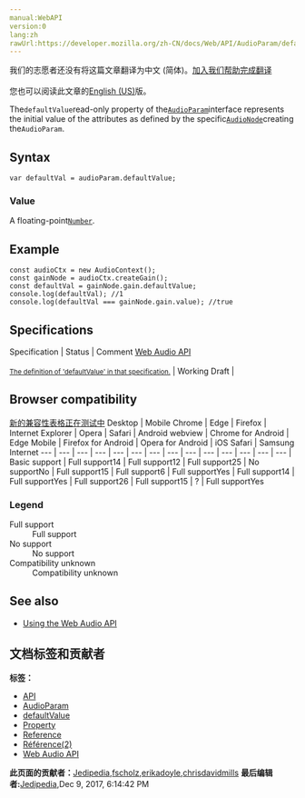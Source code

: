 ```yaml
---
manual:WebAPI
version:0
lang:zh
rawUrl:https://developer.mozilla.org/zh-CN/docs/Web/API/AudioParam/defaultValue
---
```




<bdi>我们的志愿者还没有将这篇文章翻译为<bdi>中文 (简体)</bdi>。[加入我们帮助完成翻译](%23041 "")<br></br>您也可以阅读此文章的[English (US)](%14168 "")版。</bdi>






The`defaultValue`read-only property of the[`AudioParam`](%3874 "There are two kinds of AudioParam, a-rate and k-rate parameters:")interface represents the initial value of the attributes as defined by the specific[`AudioNode`](%3857 "The AudioNode interface is a generic interface for representing an audio processing module. Examples include:")creating the`AudioParam`.


## Syntax<a name="Syntax"></a>

```
var defaultVal = audioParam.defaultValue;
```

### Value<a name="Value"></a>


A floating-point[`Number`](%14073 "The Number JavaScript object is a wrapper object allowing you to work with numerical values. A Number object is created using the Number() constructor.").


## Example<a name="Example"></a>

```
const audioCtx = new AudioContext();
const gainNode = audioCtx.createGain();
const defaultVal = gainNode.gain.defaultValue;
console.log(defaultVal); //1
console.log(defaultVal === gainNode.gain.value); //true 

```

## Specifications<a name="Specifications"></a>
Specification | Status | Comment 
[Web Audio API<br></br><small>The definition of &#39;defaultValue&#39; in that specification.</small>](%23042 "") | Working Draft |  


## Browser compatibility<a name="Browser_compatibility"></a>
[新的兼容性表格正在测试中<i></i>](%3360 "")
<abbr>Desktop<i></i></abbr> | <abbr>Mobile<i></i></abbr> 
<abbr>Chrome<i></i></abbr> | <abbr>Edge<i></i></abbr> | <abbr>Firefox<i></i></abbr> | <abbr>Internet Explorer<i></i></abbr> | <abbr>Opera<i></i></abbr> | <abbr>Safari<i></i></abbr> | <abbr>Android webview<i></i></abbr> | <abbr>Chrome for Android<i></i></abbr> | <abbr>Edge Mobile<i></i></abbr> | <abbr>Firefox for Android<i></i></abbr> | <abbr>Opera for Android<i></i></abbr> | <abbr>iOS Safari<i></i></abbr> | <abbr>Samsung Internet<i></i></abbr> 
 ---  |  ---  |  ---  |  ---  |  ---  |  ---  |  ---  |  ---  |  ---  |  ---  |  ---  |  ---  |  ---  |  ---  | 
Basic support | <abbr>Full support</abbr>14 | <abbr>Full support</abbr>12 | <abbr>Full support</abbr>25 | <abbr>No support</abbr>No | <abbr>Full support</abbr>15 | <abbr>Full support</abbr>6 | <abbr>Full support</abbr>Yes | <abbr>Full support</abbr>14 | <abbr>Full support</abbr>Yes | <abbr>Full support</abbr>26 | <abbr>Full support</abbr>15 | <abbr>?</abbr> | <abbr>Full support</abbr>Yes 


### Legend<a name="Legend"></a>
<dl><dt id=''><abbr>Full support</abbr></dt><dd>Full support</dd><dt id=''><abbr>No support</abbr></dt><dd>No support</dd><dt id=''><abbr>Compatibility unknown</abbr></dt><dd>Compatibility unknown</dd></dl>


## See also<a name="See_also"></a>

* [Using the Web Audio API](%3811 "")



## 文档标签和贡献者
**标签：**
* [API](%50 "")
* [AudioParam](%23043 "")
* [defaultValue](%23044 "")
* [Property](%14490 "")
* [Reference](%3381 "")
* [Référence(2)](%3892 "")
* [Web Audio API](%3830 "")

**此页面的贡献者：**[Jedipedia](%4038 ""),[fscholz](%60 ""),[erikadoyle](%3894 ""),[chrisdavidmills](%3495 "")
**最后编辑者:**[Jedipedia](%4038 ""),<time>Dec 9, 2017, 6:14:42 PM</time>


